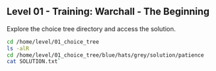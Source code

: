 ## Level 01 - Training: Warchall - The Beginning

Explore the choice tree directory and access the solution.

```bash 
cd /home/level/01_choice_tree
ls -alR
cd /home/level/01_choice_tree/blue/hats/grey/solution/patience
cat SOLUTION.txt`
```

